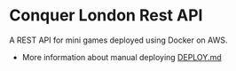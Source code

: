 # Conquer London Rest API
A REST API for mini games deployed using Docker on AWS.

* More information about manual deploying [DEPLOY.md](https://github.com/kmponis/conquer-london-game-restapi/blob/master/conquer-london/DEPLOY.md)